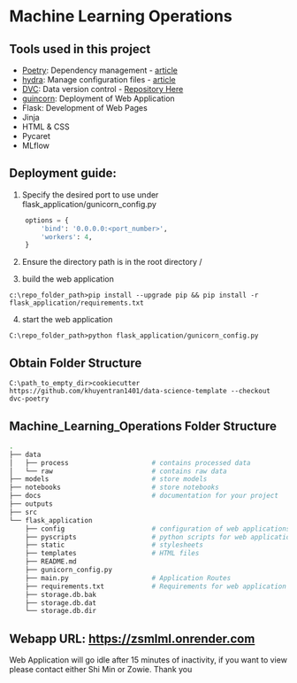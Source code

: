 # Machine Learning Operations

## Tools used in this project
* [Poetry](https://towardsdatascience.com/how-to-effortlessly-publish-your-python-package-to-pypi-using-poetry-44b305362f9f): Dependency management - [article](https://mathdatasimplified.com/2023/06/12/poetry-a-better-way-to-manage-python-dependencies/)
* [hydra](https://hydra.cc/): Manage configuration files - [article](https://mathdatasimplified.com/2023/05/25/stop-hard-coding-in-a-data-science-project-use-configuration-files-instead/)
* [DVC](https://dvc.org/): Data version control - [Repository Here](https://github.com/zow1e/mlopsData)
* [guincorn](https://gunicorn.org): Deployment of Web Application
* Flask: Development of Web Pages
* Jinja
* HTML & CSS
* Pycaret
* MLflow

## Deployment guide:

1. Specify the desired port to use under flask_application/gunicorn_config.py
```python
    options = {
        'bind': '0.0.0.0:<port_number>',
        'workers': 4,
    }
```

2. Ensure the directory path is in the root directory /

3. build the web application
```console
c:\repo_folder_path>pip install --upgrade pip && pip install -r flask_application/requirements.txt
```

4. start the web application
```console
C:\repo_folder_path>python flask_application/gunicorn_config.py
```


## Obtain Folder Structure
```console
C:\path_to_empty_dir>cookiecutter https://github.com/khuyentran1401/data-science-template --checkout dvc-poetry
```

## Machine_Learning_Operations Folder Structure
```bash
.
├── data                
│   ├── process                     # contains processed data
│   └── raw                         # contains raw data
├── models                          # store models
├── notebooks                       # store notebooks
├── docs                            # documentation for your project
├── outputs
├── src
└── flask_application            
    ├── config                      # configuration of web applications
    ├── pyscripts                   # python scripts for web applications
    ├── static                      # stylesheets
    ├── templates                   # HTML files
    ├── README.md                  
    ├── gunicorn_config.py          
    ├── main.py                     # Application Routes
    ├── requirements.txt            # Requirements for web application
    ├── storage.db.bak
    ├── storage.db.dat              
    └── storage.db.dir              
```

## Webapp URL: https://zsmlml.onrender.com
Web Application will go idle after 15 minutes of inactivity, if you want to view please contact either Shi Min or Zowie. Thank you
